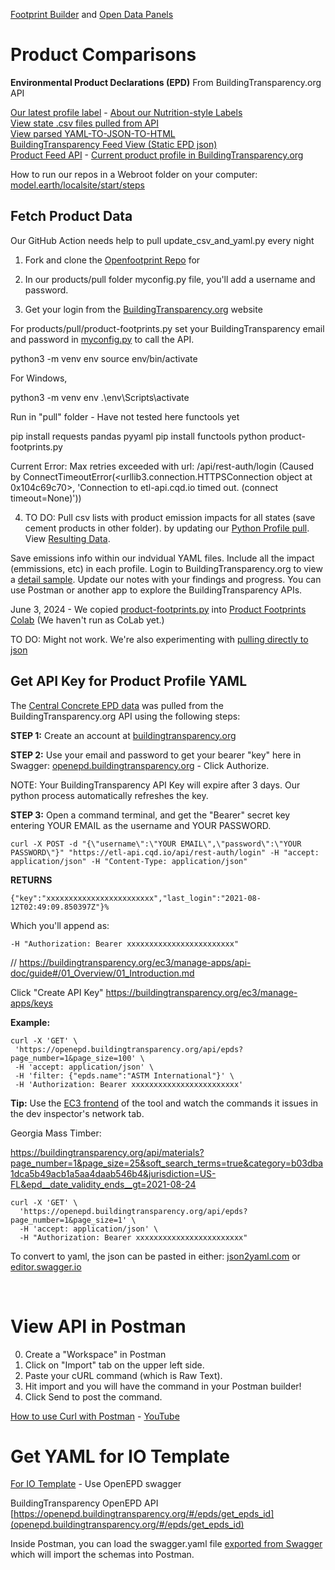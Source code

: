 [Footprint Builder](/io/template) and [Open Data Panels](../)
# Product Comparisons

**Environmental Product Declarations (EPD)**
From BuildingTransparency.org API

[Our latest profile label](/food) - [About our Nutrition-style Labels](/io/template/)  
[View state .csv files pulled from API](https://github.com/ModelEarth/OpenFootprint/tree/main/products/US)  
[View parsed YAML-TO-JSON-TO-HTML](/io/template/parser/)  
[BuildingTransparency Feed View (Static EPD json)](/feed/view/#feed=epd)  
[Product Feed API](/io/template/feed) - [Current product profile in BuildingTransparency.org](https://buildingtransparency.org/ec3/epds/ec3mmgup)  
<!--[View as Markdown](/io/template/product/product-concrete.html)-->


How to run our repos in a Webroot folder on your computer:
[model.earth/localsite/start/steps](/localsite/start/steps)

## Fetch Product Data

Our GitHub Action needs help to pull update_csv_and_yaml.py every night

1. Fork and clone the [Openfootprint Repo](https://github.com/ModelEarth/OpenFootprint) for 

2. In our products/pull folder myconfig.py file, you'll add a username and password.

3. Get your login from the [BuildingTransparency.org](https://BuildingTransparency.org) website

For products/pull/product-footprints.py set your BuildingTransparency email and password in [myconfig.py](https://github.com/ModelEarth/OpenFootprint/tree/main/products/pull/) to call the API.


  python3 -m venv env
  source env/bin/activate

For Windows,

  python3 -m venv env
  .\env\Scripts\activate

Run in "pull" folder - Have not tested here functools yet

  pip install requests pandas pyyaml
  pip install functools
  python product-footprints.py


Current Error: Max retries exceeded with url: /api/rest-auth/login (Caused by ConnectTimeoutError(<urllib3.connection.HTTPSConnection object at 0x104c69c70>, 'Connection to etl-api.cqd.io timed out. (connect timeout=None)'))


4. TO DO: Pull csv lists with product emission impacts for all states (save cement products in other folder). 
by updating our [Python Profile pull](https://github.com/ModelEarth/OpenFootprint/tree/main/products/pull/)<!-- product-footprints.py -->. View [Resulting Data](https://github.com/ModelEarth/OpenFootprint/tree/main/products/US).

Save emissions info within our indvidual YAML files. Include all the impact (emmissions, etc) in each profile. Login to BuildingTransparency.org to view a [detail sample](https://buildingtransparency.org/ec3/epds/ec3mmgup).  Update our notes with your findings and progress. You can use Postman or another app to explore the BuildingTransparency APIs.

June 3, 2024 - <!--Loren -->We copied [product-footprints.py](https://github.com/ModelEarth/OpenFootprint/tree/main/products/pull/) into [Product Footprints Colab](https://colab.research.google.com/drive/1TJ1fn0-_8EBryN3ih5hZiKLISomOrWDW?usp=sharing)
(We haven't run as CoLab yet.)


TO DO: Might not work. We're also experimenting with [pulling directly to json](pull/get-json/)


## Get API Key for Product Profile YAML

The [Central Concrete EPD data](https://github.com/modelearth/io/blob/master/template/product/product-concrete.yaml) was pulled from the BuildingTransparency.org API using the following steps:  

**STEP 1:** Create an account at [buildingtransparency.org](https://www.buildingtransparency.org/)

**STEP 2:** Use your email and password to get your bearer "key" here in Swagger: [openepd.buildingtransparency.org](https://openepd.buildingtransparency.org) - Click Authorize.

NOTE: Your BuildingTransparency API Key will expire after 3 days. Our python process automatically refreshes the key.

**STEP 3:** Open a command terminal, and get the "Bearer" secret key entering YOUR EMAIL as the username and YOUR PASSWORD.

    curl -X POST -d "{\"username\":\"YOUR EMAIL\",\"password\":\"YOUR PASSWORD\"}" "https://etl-api.cqd.io/api/rest-auth/login" -H "accept: application/json" -H "Content-Type: application/json"


**RETURNS**

~~~
{"key":"xxxxxxxxxxxxxxxxxxxxxxxx","last_login":"2021-08-12T02:49:09.850397Z"}%   
~~~

Which you'll append as:

~~~
-H "Authorization: Bearer xxxxxxxxxxxxxxxxxxxxxxxx"
~~~

// https://buildingtransparency.org/ec3/manage-apps/api-doc/guide#/01_Overview/01_Introduction.md

Click "Create API Key"
https://buildingtransparency.org/ec3/manage-apps/keys

**Example:**

~~~
curl -X 'GET' \
 'https://openepd.buildingtransparency.org/api/epds?page_number=1&page_size=100' \
 -H 'accept: application/json' \
 -H 'filter: {"epds.name":"ASTM International"}' \
 -H 'Authorization: Bearer xxxxxxxxxxxxxxxxxxxxxxxx'
~~~

**Tip:** Use the [EC3 frontend](https://buildingtransparency.org/ec3/material-search) of the tool and watch the commands it issues in the dev inspector's network tab. 

Georgia Mass Timber:

https://buildingtransparency.org/api/materials?page_number=1&page_size=25&soft_search_terms=true&category=b03dba1dca5b49acb1a5aa4daab546b4&jurisdiction=US-FL&epd__date_validity_ends__gt=2021-08-24


~~~
curl -X 'GET' \
  'https://openepd.buildingtransparency.org/api/epds?page_number=1&page_size=1' \
  -H 'accept: application/json' \
  -H "Authorization: Bearer xxxxxxxxxxxxxxxxxxxxxxxx"
~~~

<div id="postman"></div>

To convert to yaml, the json can be pasted in either: [json2yaml.com](https://www.json2yaml.com/) or [editor.swagger.io](https://editor.swagger.io)

<br>

# View API in Postman

0. Create a "Workspace" in Postman
1. Click on "Import" tab on the upper left side.
2. Paste your cURL command (which is Raw Text).
3. Hit import and you will have the command in your Postman builder!
4. Click Send to post the command.

[How to use Curl with Postman](https://www.google.com/search?q=how+to+use+Curl+with+Postman&oq=how+to+use+Curl+with+Postman&aqs=chrome..69i57.18359j0j9&sourceid=chrome&ie=UTF-8) - [YouTube](https://www.google.com/search?q=how+to+use+Curl+with+Postman&sxsrf=APq-WBtPCQSW52ZIvoJZxIvspDVdEJ_G0g:1648670885549&source=lnms&tbm=vid&sa=X&ved=2ahUKEwio-u_T0e72AhXWmGoFHSTLB6sQ_AUoAXoECAEQAw&biw=1513&bih=819&dpr=1)
<br>

# Get YAML for IO Template

[For IO Template](../) - Use OpenEPD swagger

<!-- https://etl-api.cqd.io/ No longer works -->

BuildingTransparency OpenEPD API
[https://openepd.buildingtransparency.org/#/epds/get_epds_id](openepd.buildingtransparency.org/#/epds/get_epds_id)


Inside Postman, you can load the swagger.yaml file [exported from Swagger](https://stackoverflow.com/questions/48525546/how-to-export-swagger-json-or-yaml) which will import the schemas into Postman.


